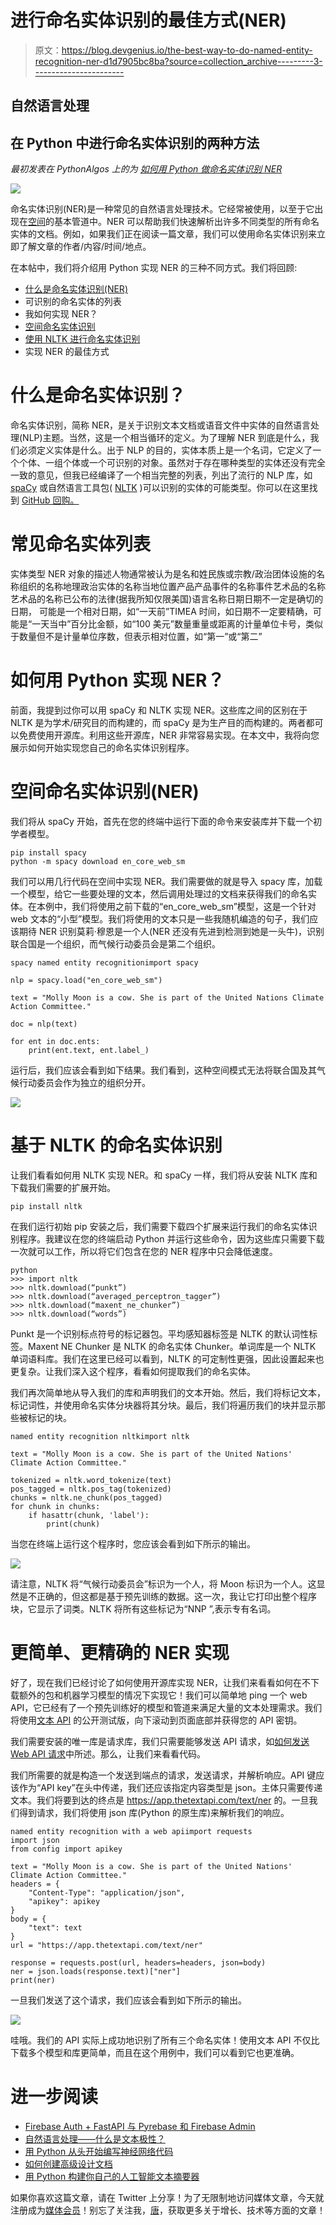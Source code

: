 # 进行命名实体识别的最佳方式(NER)

> 原文：<https://blog.devgenius.io/the-best-way-to-do-named-entity-recognition-ner-d1d7905bc8ba?source=collection_archive---------3----------------------->

## 自然语言处理

## 在 Python 中进行命名实体识别的两种方法

*最初发表在 PythonAlgos 上的为* [*如何用 Python 做命名实体识别 NER*](https://pythonalgos.com/the-best-way-to-do-named-entity-recognition-ner/)

![](img/bfe20bd0d6d2efe7aa0799657436198f.png)

命名实体识别(NER)是一种常见的自然语言处理技术。它经常被使用，以至于它出现在[空间](https://spacy.io/)的基本管道中。NER 可以帮助我们快速解析出许多不同类型的所有命名实体的文档。例如，如果我们正在阅读一篇文章，我们可以使用命名实体识别来立即了解文章的作者/内容/时间/地点。

在本帖中，我们将介绍用 Python 实现 NER 的三种不同方式。我们将回顾:

*   [什么是命名实体识别(NER)](https://pythonalgos.com/the-best-way-to-do-named-entity-recognition-ner/#what-is-named-entity-recognition)
*   可识别的命名实体的列表
*   我如何实现 NER？
*   [空间命名实体识别](https://pythonalgos.com/the-best-way-to-do-named-entity-recognition-ner/#spacy-named-entity-recognition)
*   [使用 NLTK 进行命名实体识别](https://pythonalgos.com/the-best-way-to-do-named-entity-recognition-ner/#nltk-named-entity-recognition)
*   实现 NER 的最佳方式

# 什么是命名实体识别？

命名实体识别，简称 NER，是关于识别文本文档或语音文件中实体的自然语言处理(NLP)主题。当然，这是一个相当循环的定义。为了理解 NER 到底是什么，我们必须定义实体是什么。出于 NLP 的目的，实体本质上是一个名词，它定义了一个个体、一组个体或一个可识别的对象。虽然对于存在哪种类型的实体还没有完全一致的意见，但我已经编译了一个相当完整的列表，列出了流行的 NLP 库，如 [spaCy](https://spacy.io/) 或自然语言工具包( [NLTK](https://www.nltk.org/) )可以识别的实体的可能类型。你可以在这里找到 [GitHub 回购。](https://github.com/ytang07/intro_nlp)

# 常见命名实体列表

实体类型 NER 对象的描述人物通常被认为是名和姓民族或宗教/政治团体设施的名称组织的名称地理政治实体的名称当地位置产品产品事件的名称事件艺术品的名称艺术品的名称已公布的法律(据我所知仅限美国)语言名称日期日期不一定是确切的日期， 可能是一个相对日期，如“一天前”TIMEA 时间，如日期不一定要精确，可能是“一天当中”百分比金额，如“100 美元”数量重量或距离的计量单位卡号，类似于数量但不是计量单位序数，但表示相对位置，如“第一”或“第二”

# 如何用 Python 实现 NER？

前面，我提到过你可以用 spaCy 和 NLTK 实现 NER。这些库之间的区别在于 NLTK 是为学术/研究目的而构建的，而 spaCy 是为生产目的而构建的。两者都可以免费使用开源库。利用这些开源库，NER 非常容易实现。在本文中，我将向您展示如何开始实现您自己的命名实体识别程序。

# 空间命名实体识别(NER)

我们将从 spaCy 开始，首先在您的终端中运行下面的命令来安装库并下载一个初学者模型。

```
pip install spacy
python -m spacy download en_core_web_sm
```

我们可以用几行代码在空间中实现 NER。我们需要做的就是导入 spacy 库，加载一个模型，给它一些要处理的文本，然后调用处理过的文档来获得我们的命名实体。在本例中，我们将使用之前下载的“en_core_web_sm”模型，这是一个针对 web 文本的“小型”模型。我们将使用的文本只是一些我随机编造的句子，我们应该期待 NER 识别莫莉·穆恩是一个人(NER 还没有先进到检测到她是一头牛)，识别联合国是一个组织，而气候行动委员会是第二个组织。

```
spacy named entity recognitionimport spacy

nlp = spacy.load("en_core_web_sm")

text = "Molly Moon is a cow. She is part of the United Nations Climate Action Committee."

doc = nlp(text)

for ent in doc.ents:
    print(ent.text, ent.label_)
```

运行后，我们应该会看到如下结果。我们看到，这种空间模式无法将联合国及其气候行动委员会作为独立的组织分开。

![](img/a2800a57f8440985748809fa2fd2c7c3.png)

# 基于 NLTK 的命名实体识别

让我们看看如何用 NLTK 实现 NER。和 spaCy 一样，我们将从安装 NLTK 库和下载我们需要的扩展开始。

```
pip install nltk
```

在我们运行初始 pip 安装之后，我们需要下载四个扩展来运行我们的命名实体识别程序。我建议在您的终端启动 Python 并运行这些命令，因为这些库只需要下载一次就可以工作，所以将它们包含在您的 NER 程序中只会降低速度。

```
python
>>> import nltk
>>> nltk.download(“punkt”)
>>> nltk.download(“averaged_perceptron_tagger”)
>>> nltk.download(“maxent_ne_chunker”)
>>> nltk.download(“words”)
```

Punkt 是一个识别标点符号的标记器包。平均感知器标签是 NLTK 的默认词性标签。Maxent NE Chunker 是 NLTK 的命名实体 Chunker。单词库是一个 NLTK 单词语料库。我们在这里已经可以看到，NLTK 的可定制性更强，因此设置起来也更复杂。让我们深入这个程序，看看如何提取我们的命名实体。

我们再次简单地从导入我们的库和声明我们的文本开始。然后，我们将标记文本，标记词性，并使用命名实体分块器将其分块。最后，我们将遍历我们的块并显示那些被标记的块。

```
named entity recognition nltkimport nltk

text = "Molly Moon is a cow. She is part of the United Nations' Climate Action Committee."

tokenized = nltk.word_tokenize(text)
pos_tagged = nltk.pos_tag(tokenized)
chunks = nltk.ne_chunk(pos_tagged)
for chunk in chunks:
    if hasattr(chunk, 'label'):
        print(chunk)
```

当您在终端上运行这个程序时，您应该会看到如下所示的输出。

![](img/b0bc7dc13cc55af3e2a243efd4cf6e66.png)

请注意，NLTK 将“气候行动委员会”标识为一个人，将 Moon 标识为一个人。这显然是不正确的，但这都是基于预先训练的数据。这一次，我让它打印出整个程序块，它显示了词类。NLTK 将所有这些标记为“NNP ”,表示专有名词。

# 更简单、更精确的 NER 实现

好了，现在我们已经讨论了如何使用开源库实现 NER，让我们来看看如何在不下载额外的包和机器学习模型的情况下实现它！我们可以简单地 ping 一个 web API，它已经有了一个预先训练好的模型和管道来满足大量的文本处理需求。我们将使用[文本 API](http://www.thetextapi.com/) 的公开测试版，向下滚动到页面底部并获得您的 API 密钥。

我们需要安装的唯一库是请求库，我们只需要能够发送 API 请求，如[如何发送 Web API 请求](https://pythonalgos.com/2021/11/03/how-to-send-a-web-api-request-in-python/)中所述。那么，让我们来看看代码。

我们所需要的就是构造一个发送到端点的请求，发送请求，并解析响应。API 键应该作为“API key”在头中传递，我们还应该指定内容类型是 json。主体只需要传递文本。我们将要到达的终点是 https://app.thetextapi.com/text/ner 的。一旦我们得到请求，我们将使用 json 库(Python 的原生库)来解析我们的响应。

```
named entity recognition with a web apiimport requests
import json
from config import apikey

text = "Molly Moon is a cow. She is part of the United Nations' Climate Action Committee."
headers = {
    "Content-Type": "application/json",
    "apikey": apikey
}
body = {
    "text": text
}
url = "https://app.thetextapi.com/text/ner"

response = requests.post(url, headers=headers, json=body)
ner = json.loads(response.text)["ner"]
print(ner)
```

一旦我们发送了这个请求，我们应该会看到如下所示的输出。

![](img/def599756924a19fd894a5d568499a40.png)

哇哦。我们的 API 实际上成功地识别了所有三个命名实体！使用文本 API 不仅比下载多个模型和库更简单，而且在这个用例中，我们可以看到它也更准确。

# 进一步阅读

*   [Firebase Auth + FastAPI 与 Pyrebase 和 Firebase Admin](https://pythonalgos.com/python-firebase-authentication-integration-with-fastapi/)
*   [自然语言处理——什么是文本极性？](https://pythonalgos.com/natural-language-processing-what-is-text-polarity/)
*   [用 Python 从头开始编写神经网络代码](https://pythonalgos.com/create-a-neural-network-from-scratch-in-python-3/)
*   [如何创建高级设计文档](https://pythonalgos.com/how-to-create-a-high-level-design-document/)
*   [用 Python 构建你自己的人工智能文本摘要器](https://pythonalgos.com/build-your-own-ai-text-summarizer-in-python/)

如果你喜欢这篇文章，请在 Twitter 上分享！为了无限制地访问媒体文章，今天就注册成为[媒体会员](https://www.medium.com/@ytang07/membership)！别忘了关注我，[唐](https://www.medium.com/@ytang07)，获取更多关于增长、技术等方面的文章！